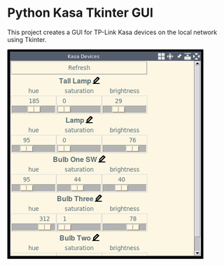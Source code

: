 # Python Kasa Tkinter GUI

This project creates a GUI for TP-Link Kasa devices on the local network using
Tkinter.

![Screenshot](docs/2021-01-25-005820_448x480_scrot.png)

